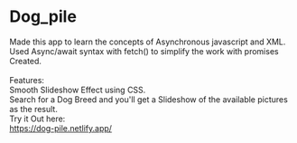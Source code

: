 # Dog_pile
Made this app to learn the concepts of Asynchronous javascript and XML.
<br>
Used Async/await syntax with fetch() to simplify the work with promises Created.
</br></br>
Features:
</br>
Smooth Slideshow Effect using CSS.</br>
Search for a Dog Breed and you'll get a Slideshow of the available pictures as the result.
<br>
Try it Out here:<br>
https://dog-pile.netlify.app/
